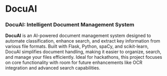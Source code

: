 # DocuAI

### DocuAI: Intelligent Document Management System

**DocuAI** is an AI-powered document management system designed to automate classification, enhance search, and extract key information from various file formats. Built with Flask, Python, spaCy, and scikit-learn, DocuAI simplifies document handling, making it easier to organize, search, and manage your files efficiently. Ideal for hackathons, this project focuses on core functionality with room for future enhancements like OCR integration and advanced search capabilities.
